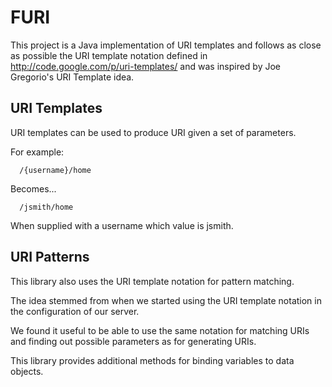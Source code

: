 # FURI

This project is a Java implementation of URI templates and follows as close as possible the URI template notation 
defined in http://code.google.com/p/uri-templates/ and was inspired by Joe Gregorio's URI Template idea.

## URI Templates

URI templates can be used to produce URI given a set of parameters.

For example:
```
  /{username}/home
```

Becomes...
```
  /jsmith/home
```

When supplied with a username which value is jsmith.

## URI Patterns

This library also uses the URI template notation for pattern matching.

The idea stemmed from when we started using the URI template notation in the configuration of our server. 

We found it useful to be able to use the same notation for matching URIs and finding out possible parameters 
as for generating URIs.

This library provides additional methods for binding variables to data objects.
